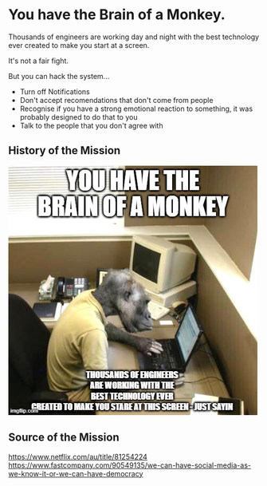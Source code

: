# You have the Brain of a Monkey.

Thousands of engineers are working day and night with the best technology ever created to make you start at a screen.

It's not a fair fight.

But you can hack the system...

* Turn off Notifications
* Don't accept recomendations that don't come from people
* Recognise if you have a strong emotional reaction to something, it was probably designed to do that to you
* Talk to the people that you don't agree with

## History of the Mission
![Meme 1](/meme1.jpg)

## Source of the Mission
https://www.netflix.com/au/title/81254224
https://www.fastcompany.com/90549135/we-can-have-social-media-as-we-know-it-or-we-can-have-democracy
